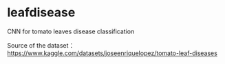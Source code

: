 # leafdisease
CNN for tomato leaves disease classification

Source of the dataset：https://www.kaggle.com/datasets/joseenriquelopez/tomato-leaf-diseases
